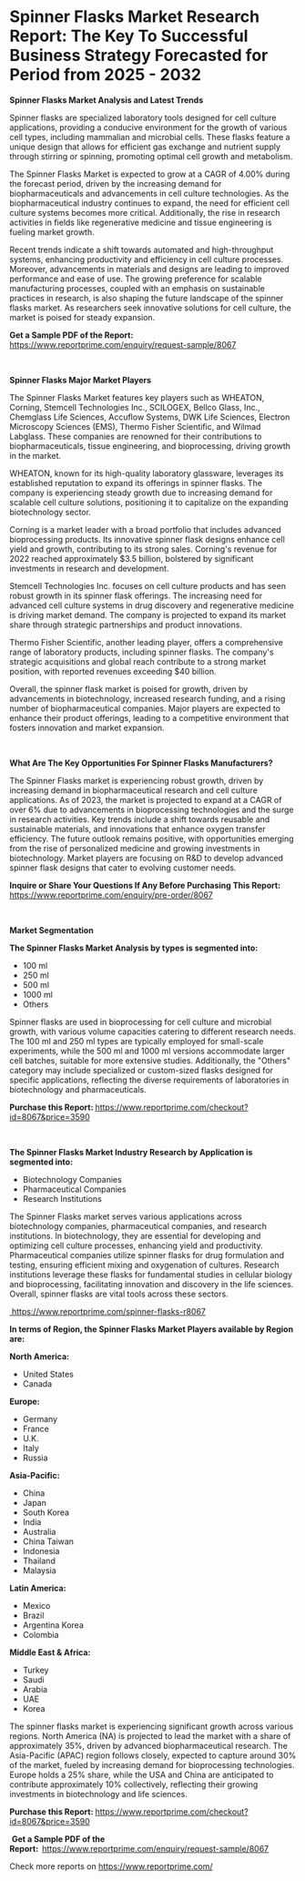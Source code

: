 <p><h1>Spinner Flasks Market Research Report: The Key To Successful Business Strategy Forecasted for Period from 2025 - 2032</h1></p><p><strong>Spinner Flasks Market Analysis and Latest Trends</strong></p>
<p><p>Spinner flasks are specialized laboratory tools designed for cell culture applications, providing a conducive environment for the growth of various cell types, including mammalian and microbial cells. These flasks feature a unique design that allows for efficient gas exchange and nutrient supply through stirring or spinning, promoting optimal cell growth and metabolism.</p><p>The Spinner Flasks Market is expected to grow at a CAGR of 4.00% during the forecast period, driven by the increasing demand for biopharmaceuticals and advancements in cell culture technologies. As the biopharmaceutical industry continues to expand, the need for efficient cell culture systems becomes more critical. Additionally, the rise in research activities in fields like regenerative medicine and tissue engineering is fueling market growth. </p><p>Recent trends indicate a shift towards automated and high-throughput systems, enhancing productivity and efficiency in cell culture processes. Moreover, advancements in materials and designs are leading to improved performance and ease of use. The growing preference for scalable manufacturing processes, coupled with an emphasis on sustainable practices in research, is also shaping the future landscape of the spinner flasks market. As researchers seek innovative solutions for cell culture, the market is poised for steady expansion.</p></p>
<p><strong>Get a Sample PDF of the Report:&nbsp;</strong> <a href="https://www.reportprime.com/enquiry/request-sample/8067?utm_campaign=2805&utm_medium=2&utm_source=Github&utm_content=ia&utm_term=19032025&utm_id=spinner-flasks">https://www.reportprime.com/enquiry/request-sample/8067</a></p>
<p>&nbsp;</p>
<p><strong>Spinner Flasks Major Market Players</strong></p>
<p><p>The Spinner Flasks Market features key players such as WHEATON, Corning, Stemcell Technologies Inc., SCILOGEX, Bellco Glass, Inc., Chemglass Life Sciences, Accuflow Systems, DWK Life Sciences, Electron Microscopy Sciences (EMS), Thermo Fisher Scientific, and Wilmad Labglass. These companies are renowned for their contributions to biopharmaceuticals, tissue engineering, and bioprocessing, driving growth in the market.</p><p>WHEATON, known for its high-quality laboratory glassware, leverages its established reputation to expand its offerings in spinner flasks. The company is experiencing steady growth due to increasing demand for scalable cell culture solutions, positioning it to capitalize on the expanding biotechnology sector.</p><p>Corning is a market leader with a broad portfolio that includes advanced bioprocessing products. Its innovative spinner flask designs enhance cell yield and growth, contributing to its strong sales. Corning's revenue for 2022 reached approximately $3.5 billion, bolstered by significant investments in research and development.</p><p>Stemcell Technologies Inc. focuses on cell culture products and has seen robust growth in its spinner flask offerings. The increasing need for advanced cell culture systems in drug discovery and regenerative medicine is driving market demand. The company is projected to expand its market share through strategic partnerships and product innovations.</p><p>Thermo Fisher Scientific, another leading player, offers a comprehensive range of laboratory products, including spinner flasks. The company's strategic acquisitions and global reach contribute to a strong market position, with reported revenues exceeding $40 billion.</p><p>Overall, the spinner flask market is poised for growth, driven by advancements in biotechnology, increased research funding, and a rising number of biopharmaceutical companies. Major players are expected to enhance their product offerings, leading to a competitive environment that fosters innovation and market expansion.</p></p>
<p>&nbsp;</p>
<p><strong>What Are The Key Opportunities For Spinner Flasks Manufacturers?</strong></p>
<p><p>The Spinner Flasks market is experiencing robust growth, driven by increasing demand in biopharmaceutical research and cell culture applications. As of 2023, the market is projected to expand at a CAGR of over 6% due to advancements in bioprocessing technologies and the surge in research activities. Key trends include a shift towards reusable and sustainable materials, and innovations that enhance oxygen transfer efficiency. The future outlook remains positive, with opportunities emerging from the rise of personalized medicine and growing investments in biotechnology. Market players are focusing on R&D to develop advanced spinner flask designs that cater to evolving customer needs.</p></p>
<p><strong>Inquire or Share Your Questions If Any Before Purchasing This Report:</strong> <a href="https://www.reportprime.com/enquiry/pre-order/8067?utm_campaign=2805&utm_medium=2&utm_source=Github&utm_content=ia&utm_term=19032025&utm_id=spinner-flasks">https://www.reportprime.com/enquiry/pre-order/8067</a></p>
<p>&nbsp;</p>
<p><strong>Market Segmentation</strong></p>
<p><strong>The Spinner Flasks Market Analysis by types is segmented into:</strong></p>
<p><ul><li>100 ml</li><li>250 ml</li><li>500 ml</li><li>1000 ml</li><li>Others</li></ul></p>
<p><p>Spinner flasks are used in bioprocessing for cell culture and microbial growth, with various volume capacities catering to different research needs. The 100 ml and 250 ml types are typically employed for small-scale experiments, while the 500 ml and 1000 ml versions accommodate larger cell batches, suitable for more extensive studies. Additionally, the "Others" category may include specialized or custom-sized flasks designed for specific applications, reflecting the diverse requirements of laboratories in biotechnology and pharmaceuticals.</p></p>
<p><strong>Purchase this Report:&nbsp;</strong><a href="https://www.reportprime.com/checkout?id=8067&price=3590&utm_campaign=2805&utm_medium=2&utm_source=Github&utm_content=ia&utm_term=19032025&utm_id=spinner-flasks">https://www.reportprime.com/checkout?id=8067&price=3590</a></p>
<p>&nbsp;</p>
<p><strong>The Spinner Flasks Market Industry Research by Application is segmented into:</strong></p>
<p><ul><li>Biotechnology Companies</li><li>Pharmaceutical Companies</li><li>Research Institutions</li></ul></p>
<p><p>The Spinner Flasks market serves various applications across biotechnology companies, pharmaceutical companies, and research institutions. In biotechnology, they are essential for developing and optimizing cell culture processes, enhancing yield and productivity. Pharmaceutical companies utilize spinner flasks for drug formulation and testing, ensuring efficient mixing and oxygenation of cultures. Research institutions leverage these flasks for fundamental studies in cellular biology and bioprocessing, facilitating innovation and discovery in the life sciences. Overall, spinner flasks are vital tools across these sectors.</p></p>
<p><a href="https://www.reportprime.com/spinner-flasks-r8067?utm_campaign=2805&utm_medium=2&utm_source=Github&utm_content=ia&utm_term=19032025&utm_id=spinner-flasks">&nbsp;https://www.reportprime.com/spinner-flasks-r8067</a></p>
<p><strong>In terms of Region, the Spinner Flasks Market Players available by Region are:</strong></p>
<p>
    <p> <strong> North America: </strong>
        <ul>
            <li>United States</li>
            <li>Canada</li>
        </ul>
        </p> 
    <p> <strong> Europe: </strong>
        <ul>
            <li>Germany</li>
            <li>France</li>
            <li>U.K.</li>
            <li>Italy</li>
            <li>Russia</li>
        </ul>
        </p> 
    <p> <strong> Asia-Pacific: </strong>
        <ul>
            <li>China</li>
            <li>Japan</li>
            <li>South Korea</li>
            <li>India</li>
            <li>Australia</li>
            <li>China Taiwan</li>
            <li>Indonesia</li>
            <li>Thailand</li>
            <li>Malaysia</li>
        </ul>
        </p> 
    <p> <strong> Latin America: </strong>
        <ul>
            <li>Mexico</li>
            <li>Brazil</li>
            <li>Argentina Korea</li>
            <li>Colombia</li>
        </ul>
        </p> 
    <p> <strong> Middle East & Africa: </strong>
        <ul>
            <li>Turkey</li>
            <li>Saudi</li>
            <li>Arabia</li>
            <li>UAE</li>
            <li>Korea</li>
        </ul>
    </p>
    </p>
<p><p>The spinner flasks market is experiencing significant growth across various regions. North America (NA) is projected to lead the market with a share of approximately 35%, driven by advanced biopharmaceutical research. The Asia-Pacific (APAC) region follows closely, expected to capture around 30% of the market, fueled by increasing demand for bioprocessing technologies. Europe holds a 25% share, while the USA and China are anticipated to contribute approximately 10% collectively, reflecting their growing investments in biotechnology and life sciences.</p></p>
<p><strong>Purchase this Report: </strong><a href="https://www.reportprime.com/checkout?id=8067&price=3590&utm_campaign=2805&utm_medium=2&utm_source=Github&utm_content=ia&utm_term=19032025&utm_id=spinner-flasks">https://www.reportprime.com/checkout?id=8067&price=3590</a></p>
<p>&nbsp;<strong>Get a Sample PDF of the Report:&nbsp;&nbsp;</strong><a href="https://www.reportprime.com/enquiry/request-sample/8067?utm_campaign=2805&utm_medium=2&utm_source=Github&utm_content=ia&utm_term=19032025&utm_id=spinner-flasks">https://www.reportprime.com/enquiry/request-sample/8067</a></p>
<p><strong></strong></p>
<p>Check more reports on <a href="https://www.reportprime.com/?utm_campaign=2805&utm_medium=2&utm_source=Github&utm_content=ia&utm_term=19032025&utm_id=spinner-flasks">https://www.reportprime.com/</a></p>